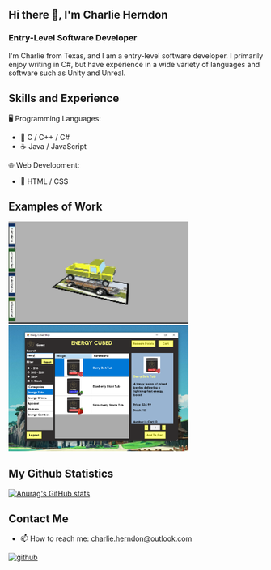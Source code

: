 ## Hi there 👋, I'm Charlie Herndon
### Entry-Level Software Developer
I'm Charlie from Texas, and I am a entry-level software developer. I primarily enjoy writing in C#, but have experience in a wide variety of languages and software such as Unity and Unreal.

## Skills and Experience
🖥️ Programming Languages:
* 🔵 C / C++ / C#
* ☕ Java / JavaScript

🌐 Web Development:
* 🧩 HTML / CSS

## Examples of Work
<img src="https://github.com/CHHerndon/CHHerndon/blob/main/TruckDemo.gif" width="356">
<img src="https://github.com/CHHerndon/CHHerndon/blob/main/EnergyCubedDemo.PNG" width="356">



## My Github Statistics
[![Anurag's GitHub stats](https://github-readme-stats-charlie-herndons-projects.vercel.app/api?username=CHHerndon&count_private=true&show_icons=true)](https://github.com/anuraghazra/github-readme-stats) 

## Contact Me
- 📫 How to reach me: charlie.herndon@outlook.com 

[<img src='https://cdn.jsdelivr.net/npm/simple-icons@3.0.1/icons/github.svg' alt='github' height='40'>](https://github.com/CHHerndon)  
